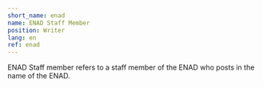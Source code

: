 ```yaml
---
short_name: enad
name: ENAD Staff Member
position: Writer
lang: en
ref: enad
---
```


<div>
  ENAD Staff member refers to a staff member of the ENAD who posts in the name of the ENAD.
 </div>
